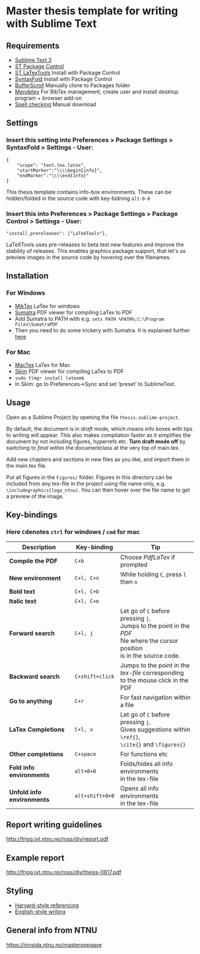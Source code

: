 # Master thesis template for writing with Sublime Text

## Requirements

* [Sublime Text 3](https://www.sublimetext.com/3)
* [ST Package Control](https://packagecontrol.io/installation)
* [ST LaTexTools](https://github.com/SublimeText/LaTeXTools#requirements-and-setup) Install with Package Control
* [SyntaxFold](https://packagecontrol.io/packages/SyntaxFold#command-examples) Install with Package Control
* [BufferScroll](https://github.com/titoBouzout/BufferScroll) Manually clone to Packages folder
* [Mendeley](https://mendeley.com/) For BibTex management, create user and install desktop program + browser add-on
* [Spell checking](https://github.com/titoBouzout/Dictionaries) Manual download

## Settings
### Insert this setting into Preferences > Package Settings > SyntaxFold > Settings - User:

	{
	    "scope": "text.tex.latex",
	    "startMarker":"\\\\begin{info}",
	    "endMarker":"\\\\end{info}"   
	}
	
This thesis template contains info-box environments. These can be hidden/folded in the source code with key-bidning `alt-0-0`

### Insert this into Preferences > Package Settings > Package Control > Settings - User:
`
"install_prereleases": ["LaTeXTools"],
`

LaTeXTools uses pre-releases to beta test new features and improve the stability of releases. This enables graphicx package support, that let's us preview images in the source code by hovering over the filenames.

## Installation

### For Windows
* [MikTex](https://miktex.org) LaTex for windows
* [Sumatra](https://www.sumatrapdfreader.org/download-free-pdf-viewer.html) PDF viewer for compiling LaTex to PDF
* Add Sumatra to PATH with e.g. `setx PATH %PATH%;C:\Program Files\SumatraPDF`
* Then you need to do some trickery with Sumatra. It is explained further [here](http://latextools.readthedocs.io/en/latest/install/)

### For Mac
* [MacTex](https://www.tug.org/mactex/) LaTex for Mac
* [Skim](http://skim-app.sourceforge.net) PDF viewer for compiling LaTex to PDF
* `sudo tlmgr install latexmk`
* In Skim: go to Preferences->Sync and set ‘preset’ to SublimeText.

## Usage
Open as a Sublime Project by opening the file `thesis.sublime-project`.

By default, the document is in *draft* mode, which means info boxes with tips to writing will appear. This also makes compilation faster as it simplifies the document by not including figures, hyperrefs etc.
**Turn draft mode off** by switching to _final_ within the documentclass at the very top of main.tex.

Add new chapters and sections in new files as you like, and import them in the main.tex file. 

Put all figures in the `Figures/` folder. Figures in this directory can be included from any tex-file in the project using file name only, e.g. `\includegraphics{logo_ntnu)`. You can then hover over the file name to get a preview of the image.

## Key-bindings 
### Here `C`denotes `ctrl` for windows / `cmd` for mac
| Description 			|	Key-binding 	| Tip  |
|----------------------	|---------------	|------|
| **Compile the PDF**	|	`C+b`			| Choose _PdfLaTex_ if prompted     |
| **New environment** 	|	`C+l, C+n`		| While holding `C`, press `l` then `n`|
| **Bold text**			|	`C+l, C+b`		|      |
| **Italic text**		|	`C+l, C+e`		|      |
| **Forward search**	|	`C+l, j`		| Let go of `C` before pressing `j`.	<br> Jumps to the point in the _PDF_ <br> file where the cursor position <br> is in the source code. |
| **Backward search** 	|	`C+shift+click`	| Jumps to the point in the <br> _tex-file_ corresponding <br> to the mouse click in the PDF|
| **Go to anything**	|	`C+r`			| For fast navigation within a file|
| **LaTex Completions**	|	`C+l, x`		| Let go of `C` before pressing `j`. <br> Gives suggestions within `\ref{}`, <br> `\cite{}` and `\figures{}`|
| **Other completions**	|	`C+space`		| For functions etc|
| **Fold info environments**|	`alt+0+0`	| Folds/hides all info environments <br> in the tex-file|
| **Unfold info environments**|`alt+shift+0+0`| Opens all info environments <br> in the tex-file |

## Report writing guidelines
http://frigg.ivt.ntnu.no/ross/div/report.pdf

## Example report
http://frigg.ivt.ntnu.no/ross/div/thesis-0817.pdf

## Styling
* [Harvard-style referencing](https://www.ntnu.no/viko/harvard-eksempler)
* [English-style writing](http://www.ntnu.edu/english-matters/ntnu-english-style-guide)

## General info from NTNU
https://innsida.ntnu.no/masteroppgave

